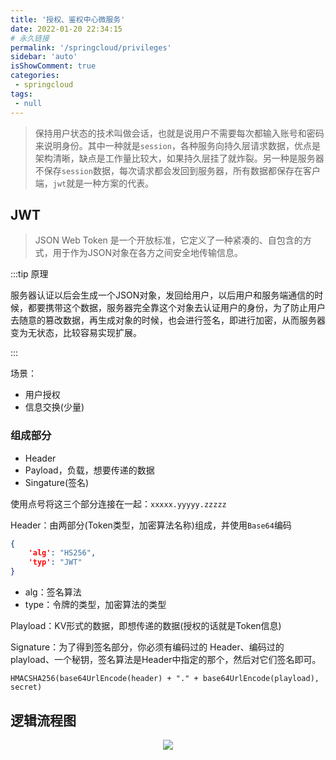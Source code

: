 ```yaml
---
title: '授权、鉴权中心微服务'
date: 2022-01-20 22:34:15
# 永久链接
permalink: '/springcloud/privileges'
sidebar: 'auto'
isShowComment: true
categories:
 - springcloud
tags:
 - null
---
```




>   保持用户状态的技术叫做会话，也就是说用户不需要每次都输入账号和密码来说明身份。其中一种就是`session`，各种服务向持久层请求数据，优点是架构清晰，缺点是工作量比较大，如果持久层挂了就炸裂。另一种是服务器不保存`session`数据，每次请求都会发回到服务器，所有数据都保存在客户端，`jwt`就是一种方案的代表。



## JWT

>   JSON Web Token 是一个开放标准，它定义了一种紧凑的、自包含的方式，用于作为JSON对象在各方之间安全地传输信息。

:::tip 原理

服务器认证以后会生成一个JSON对象，发回给用户，以后用户和服务端通信的时候，都要携带这个数据，服务器完全靠这个对象去认证用户的身份，为了防止用户去随意的篡改数据，再生成对象的时候，也会进行签名，即进行加密，从而服务器变为无状态，比较容易实现扩展。

:::



场景：

-   用户授权
-   信息交换(少量)



### 组成部分

-   Header
-   Payload，负载，想要传递的数据
-   Singature(签名)

使用点号将这三个部分连接在一起：`xxxxx.yyyyy.zzzzz`



Header：由两部分(Token类型，加密算法名称)组成，并使用`Base64`编码

```json
{
    'alg': "HS256",
    'typ': "JWT"
}
```

-   alg：签名算法
-   type：令牌的类型，加密算法的类型



Playload：KV形式的数据，即想传递的数据(授权的话就是Token信息)



Signature：为了得到签名部分，你必须有编码过的 Header、编码过的 playload、一个秘钥，签名算法是Header中指定的那个，然后对它们签名即可。



```
HMACSHA256(base64UrlEncode(header) + "." + base64UrlEncode(playload), secret)
```





## 逻辑流程图

<p align="center"><img src="https://gitee.com/wxvirus/img/raw/master/img/20220120225209.png" alt"逻辑" /></p>

